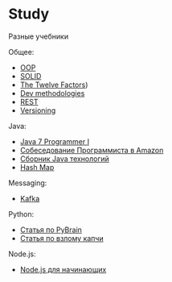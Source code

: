 # Study
Разные учебники

Общее:

 * [OOP](https://ru.wikibooks.org/wiki/Объектно-ориентированное_программирование)
 * [SOLID](docs/SOLID.md)
 * [The Twelve Factors](https://12factor.net/))
 * [Dev methodologies](https://en.wikipedia.org/wiki/Scrum_(software_development))
 * [REST](https://restfulapi.net/http-methods/)
 * [Versioning](http://semver.org/spec/v2.0.0.html)

Java:
 * [Java 7 Programmer I](https://docs.oracle.com/javase/tutorial/extra/certification/javase-7-programmer1.html)
 * [Собеседование Программиста в Amazon](https://habrahabr.ru/post/305340/)
 * [Сборник Java технологий](https://habrahabr.ru/company/luxoft/blog/280784/)
 * [Hash Map](https://habrahabr.ru/post/128017/)

Messaging:
 * [Kafka](https://kafka.apache.org/intro.html)


Python:
 * [Статья по PyBrain](http://habrahabr.ru/post/148407/)
 * [Статья по взлому капчи](http://geektimes.ru/post/67194/)

Node.js:
 * [Node.js для начинающих](http://www.nodebeginner.ru/#javascript-and-nodejs)
